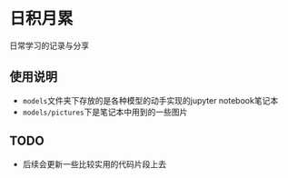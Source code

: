 

# 日积月累

日常学习的记录与分享

 
## 使用说明

- `models`文件夹下存放的是各种模型的动手实现的jupyter notebook笔记本
- `models/pictures`下是笔记本中用到的一些图片
## TODO
- 后续会更新一些比较实用的代码片段上去











